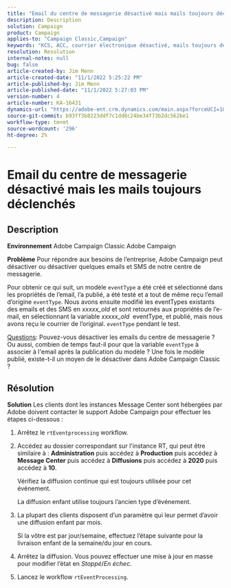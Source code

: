 ```yaml
---
title: "Email du centre de messagerie désactivé mais mails toujours déclenchés"
description: Description
solution: Campaign
product: Campaign
applies-to: "Campaign Classic,Campaign"
keywords: "KCS, ACC, courrier électronique désactivé, mails toujours déclenchés, Adobe Campaign Classic, Adobe Campaign, dépannage"
resolution: Resolution
internal-notes: null
bug: false
article-created-by: Jim Menn
article-created-date: "11/1/2022 5:25:22 PM"
article-published-by: Jim Menn
article-published-date: "11/1/2022 5:27:03 PM"
version-number: 4
article-number: KA-16431
dynamics-url: "https://adobe-ent.crm.dynamics.com/main.aspx?forceUCI=1&pagetype=entityrecord&etn=knowledgearticle&id=ded77429-0a5a-ed11-9561-6045bd006a22"
source-git-commit: b93ff3b8223ddf7c1dd8c24be34f73b2dc562be1
workflow-type: tm+mt
source-wordcount: '296'
ht-degree: 2%

---
```


# Email du centre de messagerie désactivé mais les mails toujours déclenchés

## Description


<b>Environnement</b>
Adobe Campaign Classic Adobe Campaign

<b>Problème</b>
Pour répondre aux besoins de l’entreprise, Adobe Campaign peut désactiver ou désactiver quelques emails et SMS de notre centre de messagerie.

Pour obtenir ce qui suit, un modèle `eventType` a été créé et sélectionné dans les propriétés de l’email, l’a publié, a été testé et a tout de même reçu l’email d’origine `eventType`.
Nous avons ensuite modifié les eventTypes existants des emails et des SMS en *xxxxx_old* et sont retournés aux propriétés de l’e-mail, en sélectionnant la variable *xxxxx_old*  eventType, et publié, mais nous avons reçu le courrier de l’original. `eventType` pendant le test.

<u>Questions</u>: Pouvez-vous désactiver les emails du centre de messagerie ?
Ou aussi, combien de temps faut-il pour que la variable `eventType` à associer à l&#39;email après la publication du modèle ?
Une fois le modèle publié, existe-t-il un moyen de le désactiver dans Adobe Campaign Classic ?


## Résolution


<b>Solution</b>
Les clients dont les instances Message Center sont hébergées par Adobe doivent contacter le support Adobe Campaign pour effectuer les étapes ci-dessous :

1. Arrêtez le `rtEventprocessing` workflow.
2. Accédez au dossier correspondant sur l&#39;instance RT, qui peut être similaire à : <b>Administration</b> puis accédez à <b>Production</b> puis accédez à <b>Message Center</b> puis accédez à <b>Diffusions</b> puis accédez à <b>2020</b> puis accédez à <b>10</b>.

   Vérifiez la diffusion continue qui est toujours utilisée pour cet événement.

   La diffusion enfant utilise toujours l’ancien type d’événement.
3. La plupart des clients disposent d’un paramètre qui leur permet d’avoir une diffusion enfant par mois.

   Si la vôtre est par jour/semaine, effectuez l’étape suivante pour la livraison enfant de la semaine/du jour en cours.
4. Arrêtez la diffusion. Vous pouvez effectuer une mise à jour en masse pour modifier l’état en *Stoppé*/*En échec*.
5. Lancez le workflow `rtEventProcessing`.

